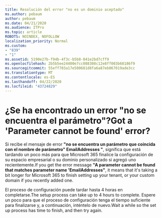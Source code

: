 ```yaml
---
title: Resolución del error "no es un dominio aceptado"
ms.author: pebaum
author: pebaum
ms.date: 04/21/2020
ms.audience: ITPro
ms.topic: article
ROBOTS: NOINDEX, NOFOLLOW
localization_priority: Normal
ms.custom:
- "839"
- "1"
ms.assetid: 5190e27b-f94b-4f3c-b5b8-841e2bd7cff9
ms.openlocfilehash: 2b5b5ee24400e7cc088308c12e8ff003b68186f9
ms.sourcegitcommit: 55eff703a17e500681d8fa6a87eb067019ade3cc
ms.translationtype: MT
ms.contentlocale: es-ES
ms.lasthandoff: 04/22/2020
ms.locfileid: "43724829"
---
```

# <a name="got-a-parameter-cannot-be-found-error"></a><span data-ttu-id="fc9d8-102">¿Se ha encontrado un error "no se encuentra el parámetro"?</span><span class="sxs-lookup"><span data-stu-id="fc9d8-102">Got a 'Parameter cannot be found' error?</span></span>

<span data-ttu-id="fc9d8-103">Si recibe el mensaje de error **"no se encuentra un parámetro que coincida con el nombre de parámetro" EmailAddresses "**, significa que está tardando un poco más para que Microsoft 365 finalice la configuración de su espacio empresarial o su dominio personalizado si agregó uno recientemente.</span><span class="sxs-lookup"><span data-stu-id="fc9d8-103">If you get the error message **"A parameter cannot be found that matches parameter name 'EmailAddresses"**, it means that it's taking a bit longer for Microsoft 365 to finish setting up your tenant, or your custom domain if you recently added one.</span></span>
  
<span data-ttu-id="fc9d8-104">El proceso de configuración puede tardar hasta 4 horas en completarse.</span><span class="sxs-lookup"><span data-stu-id="fc9d8-104">The setup process can take up to 4 hours to complete.</span></span> <span data-ttu-id="fc9d8-105">Espere un poco para que el proceso de configuración tenga el tiempo suficiente para finalizarse y, a continuación, inténtelo de nuevo.</span><span class="sxs-lookup"><span data-stu-id="fc9d8-105">Wait a while so the set up process has time to finish, and then try again.</span></span>
  
